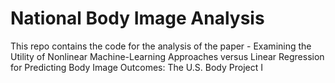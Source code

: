 # National Body Image Analysis

This repo contains the code for the analysis of the paper - Examining the Utility of Nonlinear Machine-Learning Approaches versus Linear Regression for Predicting Body Image Outcomes: The U.S. Body Project I
